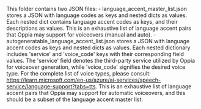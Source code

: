 This folder contains two JSON files:
    - language_accent_master_list.json stores a JSON with language codes as keys and nested dicts as values.
        Each nested dict contains language accent codes as keys, and their descriptions as values.
        This is an exhaustive list of language accent pairs that Oppia may support for voiceovers (manual and auto).
    - autogeneratable_language_accent_list.json stores a JSON with language accent codes as keys and nested dicts as values.
        Each nested dictionary includes 'service' and 'voice_code' keys with their corresponding field values.
        The 'service' field denotes the third-party service utilized by Oppia for voiceover generation,
        while 'voice_code' signifies the desired voice type. For the complete list of voice types,
        please consult: https://learn.microsoft.com/en-us/azure/ai-services/speech-service/language-support?tabs=tts.
        This is an exhaustive list of language accent pairs that Oppia may support for automatic voiceovers, and
        this should be a subset of the language accent master list.
